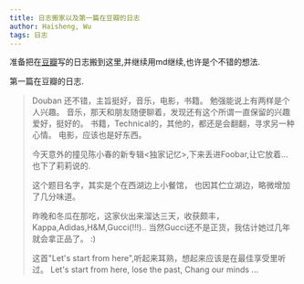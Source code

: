 ```yaml
---
title: 日志搬家以及第一篇在豆瓣的日志
author: Haisheng, Wu
tags: 日志
---
```


准备把在[豆瓣]写的日志搬到这里,并继续用md继续,也许是个不错的想法.

第一篇在豆瓣的日志.

>  Douban 还不错，主旨挺好，音乐，电影，书籍。
>  勉强能说上有两样是个人兴趣。
>  音乐，那天和朋友随便聊着，发现还有这个所谓一直保留的兴趣爱好，挺好的。
>  书籍，Technical的，其他的，都还是会翻翻，寻求另一种心情。
>  电影，应该也是好东西。
>  
>  今天意外的撞见陈小春的新专辑<独家记忆>,下来丢进Foobar,让它放着...
>  也下了莉莉说的<Start From Here>.
>  
>  这个题目名字，其实是个在西湖边上小餐馆，
>  也因其伫立湖边，略微增加了几分味道。
>  
>  昨晚和冬瓜在那吃，这家伙出来溜达三天，收获颇丰，Kappa,Adidas,H&M,Gucci(!!!)..
>  当然Gucci还不是正货，我估计她过几年就会拿正品了。 :)
>  
>  这首"Let's start from here",听起来耳熟，想起来应该是在最佳享受里听过。
>  Let's start from here, lose the past, Chang our minds ...

[豆瓣]: http://www.douban.com/people/freizl
